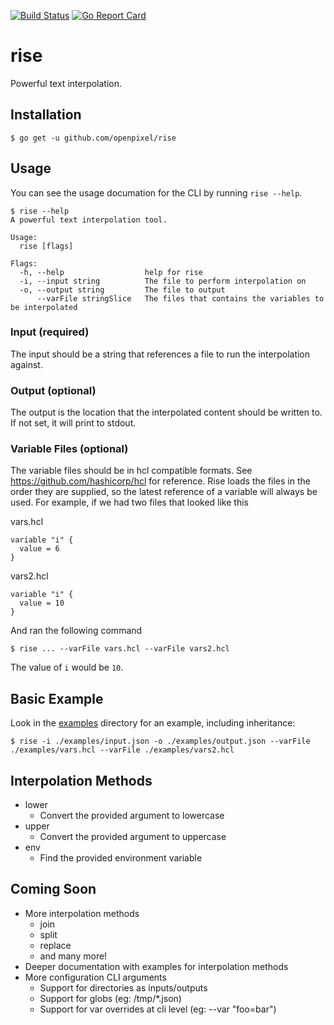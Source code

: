 [![Build Status](https://travis-ci.org/OpenPixel/rise.svg?branch=master)](https://travis-ci.org/OpenPixel/rise)
[![Go Report Card](https://goreportcard.com/badge/github.com/openpixel/rise)](https://goreportcard.com/report/github.com/openpixel/rise)

# rise

Powerful text interpolation.

## Installation

```
$ go get -u github.com/openpixel/rise
```

## Usage

You can see the usage documation for the CLI by running `rise --help`.

```
$ rise --help
A powerful text interpolation tool.

Usage:
  rise [flags]

Flags:
  -h, --help                  help for rise
  -i, --input string          The file to perform interpolation on
  -o, --output string         The file to output
      --varFile stringSlice   The files that contains the variables to be interpolated
```

### Input (required)

The input should be a string that references a file to run the interpolation against.

### Output (optional)

The output is the location that the interpolated content should be written to. If not set, it will print to stdout.

### Variable Files (optional)

The variable files should be in hcl compatible formats. See https://github.com/hashicorp/hcl for reference. Rise loads the files in the order they are supplied, so the latest reference of a variable will always be used. For example, if we had two files that looked like this

vars.hcl
```
variable "i" {
  value = 6
}
```

vars2.hcl
```
variable "i" {
  value = 10
}
```

And ran the following command

```
$ rise ... --varFile vars.hcl --varFile vars2.hcl
```

The value of `i` would be `10`.

## Basic Example

Look in the [examples](https://github.com/OpenPixel/rise/tree/master/examples) directory for an example, including inheritance:

```
$ rise -i ./examples/input.json -o ./examples/output.json --varFile ./examples/vars.hcl --varFile ./examples/vars2.hcl
```

## Interpolation Methods

- lower
    - Convert the provided argument to lowercase
- upper
    - Convert the provided argument to uppercase
- env
    - Find the provided environment variable

## Coming Soon

- More interpolation methods
  - join
  - split
  - replace
  - and many more!
- Deeper documentation with examples for interpolation methods
- More configuration CLI arguments
  - Support for directories as inputs/outputs
  - Support for globs (eg: /tmp/*.json)
  - Support for var overrides at cli level (eg: --var "foo=bar")